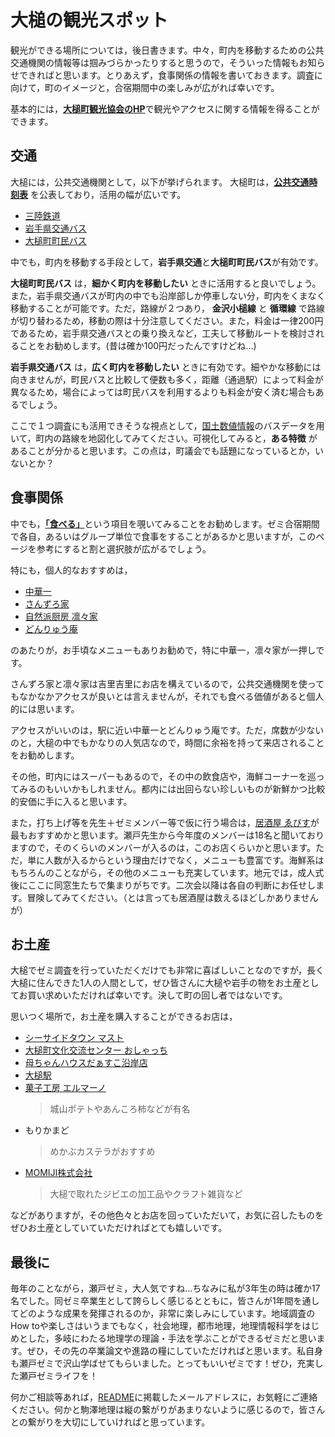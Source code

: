 # 大槌の観光スポット

観光ができる場所については，後日書きます。中々，町内を移動するための公共交通機関の情報等は掴みづらかったりすると思うので，そういった情報もお知らせできればと思います。とりあえず，食事関係の情報を書いておきます。調査に向けて，町のイメージと，合宿期間中の楽しみが広がれば幸いです。

基本的には，[**大槌町観光協会のHP**](https://otsuchi-ta.com/)で観光やアクセスに関する情報を得ることができます。

## 交通

大槌には，公共交通機関として，以下が挙げられます。
大槌町は，**[公共交通時刻表](https://www.town.otsuchi.iwate.jp/fs/2/5/5/2/8/1/_/_R6.4.1__________.pdf)** を公表しており，活用の幅が広いです。

- [三陸鉄道](https://www.sanrikutetsudou.com/%E9%A7%85%E6%83%85%E5%A0%B1/%E5%A4%A7%E6%A7%8C%E9%A7%85/)
- [岩手県交通バス](https://www.town.otsuchi.iwate.jp/fs/2/5/5/2/8/1/_/_R6.4.1__________.pdf)
- [大槌町町民バス](https://www.town.otsuchi.iwate.jp/fs/2/5/5/2/8/1/_/_R6.4.1__________.pdf)

中でも，町内を移動する手段として，**岩手県交通**と**大槌町町民バス**が有効です。

**大槌町町民バス** は，**細かく町内を移動したい** ときに活用すると良いでしょう。また，岩手県交通バスが町内の中でも沿岸部しか停車しない分，町内をくまなく移動することが可能です。ただ，路線が２つあり， **金沢小槌線** と **循環線** で路線が切り替わるため，移動の際は十分注意してください。また，料金は一律200円であるため，岩手県交通バスとの乗り換えなど，工夫して移動ルートを検討されることをお勧めします。(昔は確か100円だったんですけどね...)

**岩手県交通バス** は，**広く町内を移動したい** ときに有効です。細やかな移動には向きませんが，町民バスと比較して便数も多く，距離（通過駅）によって料金が異なるため，場合によっては町民バスを利用するよりも料金が安く済む場合もあるでしょう。

ここで１つ調査にも活用できそうな視点として，[国土数値情報](https://nlftp.mlit.go.jp/ksj/)のバスデータを用いて，町内の路線を地図化してみてください。可視化してみると，**ある特徴** があることが分かると思います。この点は，町議会でも話題になっているとか，いないとか？

## 食事関係

中でも，[**「食べる」**](https://otsuchi-ta.com/food)という項目を覗いてみることをお勧めします。ゼミ合宿期間で各自，あるいはグループ単位で食事をすることがあるかと思いますが，このページを参考にすると割と選択肢が広がるでしょう。

特にも，個人的なおすすめは，
- [中華一](https://otsuchi-ta.com/food/?p=3971)
- [さんずろ家](https://otsuchi-ta.com/food/?p=4149)
- [自然派厨房 凛々家](https://otsuchi-ta.com/food/?p=4214)
- [どんりゅう庵](https://otsuchi-ta.com/food/?p=4001)

のあたりが，お手頃なメニューもありお勧めで，特に中華一，凛々家が一押しです。

さんずろ家と凛々家は吉里吉里にお店を構えているので，公共交通機関を使ってもなかなかアクセスが良いとは言えませんが，それでも食べる価値があると個人的には思います。

アクセスがいいのは，駅に近い中華一とどんりゅう庵です。ただ，席数が少ないのと，大槌の中でもかなりの人気店なので，時間に余裕を持って来店されることをお勧めします。

その他，町内にはスーパーもあるので，その中の飲食店や，海鮮コーナーを巡ってみるのもいいかもしれません。都内には出回らない珍しいものが新鮮かつ比較的安価に手に入ると思います。

また，打ち上げ等を先生＋ゼミメンバー等で仮に行う場合は，[居酒屋 ゑびす](https://otsuchi-ta.com/food/?p=517)が最もおすすめかと思います。瀬戸先生から今年度のメンバーは18名と聞いておりますので，そのくらいのメンバーが入るのは，このお店くらいかと思います。ただ，単に人数が入るからという理由だけでなく，メニューも豊富です。海鮮系はもちろんのことながら，その他のメニューも充実しています。地元では，成人式後にここに同窓生たちで集まりがちです。二次会以降は各自の判断にお任せします。冒険してみてください。（とは言っても居酒屋は数えるほどしかありませんが）

## お土産
大槌でゼミ調査を行っていただくだけでも非常に喜ばしいことなのですが，長く大槌に住んできた1人の人間として，ぜひ皆さんに大槌や岩手の物をお土産としてお買い求めいただければ幸いです。決して町の回し者ではないです。

思いつく場所で，お土産を購入することができるお店は，

- [シーサイドタウン マスト](https://www.st-mast.co.jp/)
- [大槌町文化交流センター おしゃっち](https://www.oshacchi.com/)
- [母ちゃんハウスだぁすこ沿岸店](https://otsuchi-ta.com/food/?p=501)
- [大槌駅](https://www.sanrikutetsudou.com/%E9%A7%85%E6%83%85%E5%A0%B1/%E5%A4%A7%E6%A7%8C%E9%A7%85/)
- [菓子工房 エルマーノ](https://magohachiro.jp/?mode=grp&gid=2979607)
  >城山ポテトやあんころ柿などが有名 
- もりかまど
  >めかぶカステラがおすすめ
- [MOMIJI株式会社](https://momiji-gibier.com/)
  >大槌で取れたジビエの加工品やクラフト雑貨など

などがありますが，その他色々とお店を回っていただいて，お気に召したものをぜひお土産としていていただければとても嬉しいです。

## 最後に

毎年のことながら，瀬戸ゼミ，大人気ですね...ちなみに私が3年生の時は確か17名でした。同ゼミ卒業生として誇らしく感じるとともに，皆さんが1年間を通してどのような成果を発揮されるのか，非常に楽しみにしています。地域調査のHow toや楽しさはいうまでもなく，社会地理，都市地理，地理情報科学をはじめとした，多岐にわたる地理学の理論・手法を学ぶことができるゼミだと思います。ぜひ，その先の卒業論文や進路の糧にしていただければと思います。私自身も瀬戸ゼミで沢山学ばせてもらいました。とってもいいゼミです！ぜひ，充実した瀬戸ゼミライフを！

何かご相談等あれば，[README](/readme.md)に掲載したメールアドレスに，お気軽にご連絡ください。何かと駒澤地理は縦の繋がりがあまりないように感じるので，皆さんとの繋がりを大切にしていければと思っています。
